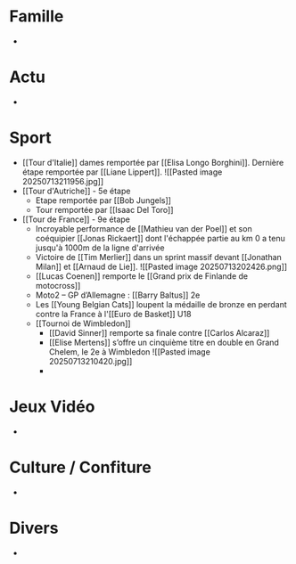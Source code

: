 # Famille
- 
# Actu
- 
# Sport
- [[Tour d'Italie]] dames remportée par [[Elisa Longo Borghini]]. Dernière étape remportée par [[Liane Lippert]].
  ![[Pasted image 20250713211956.jpg]]
- [[Tour d'Autriche]] - 5e étape 
	- Etape remportée par [[Bob Jungels]]
	- Tour remportée par [[Isaac Del Toro]]
- [[Tour de France]] - 9e étape
	- Incroyable performance de [[Mathieu van der Poel]] et son coéquipier [[Jonas Rickaert]] dont l'échappée partie au km 0 a tenu jusqu'à 1000m de la ligne d'arrivée
	- Victoire de [[Tim Merlier]] dans un sprint massif devant [[Jonathan Milan]] et [[Arnaud de Lie]]. 
	  ![[Pasted image 20250713202426.png]]
	- [[Lucas Coenen]] remporte le [[Grand prix de Finlande de motocross]]
	- Moto2 – GP d’Allemagne : [[Barry Baltus]] 2e
	- Les [[Young Belgian Cats]] loupent la médaille de bronze en perdant contre la France à l'[[Euro de Basket]] U18
	- [[Tournoi de Wimbledon]]
		- [[David Sinner]] remporte sa finale contre [[Carlos Alcaraz]]
		- [[Elise Mertens]] s’offre un cinquième titre en double en Grand Chelem, le 2e à Wimbledon
		  ![[Pasted image 20250713210420.jpg]]
		- 

# Jeux Vidéo
- 
# Culture / Confiture
- 
# Divers
- 
